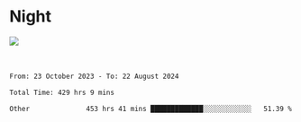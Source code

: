 <div>
<h1 align="left">Night</h1>
<img src="https://github.com/user-attachments/assets/9d416f7e-3a36-4f9c-8fdd-800c71504a94" />

<br/>
<br/>
<br/>

<!--START_SECTION:waka-->

```txt
From: 23 October 2023 - To: 22 August 2024

Total Time: 429 hrs 9 mins

Other              453 hrs 41 mins █████████████░░░░░░░░░░░░   51.39 %
```

<!--END_SECTION:waka-->
